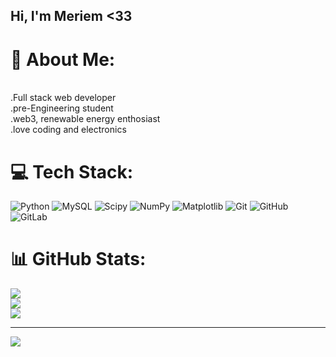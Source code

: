 ## Hi, I'm Meriem <33

# 💫 About Me:
<br>.Full stack web developer<br>.pre-Engineering student<br>.web3, renewable energy enthosiast<br>.love coding and electronics


# 💻 Tech Stack:
![Python](https://img.shields.io/badge/python-3670A0?style=for-the-badge&logo=python&logoColor=ffdd54) ![MySQL](https://img.shields.io/badge/mysql-4479A1.svg?style=for-the-badge&logo=mysql&logoColor=white) ![Scipy](https://img.shields.io/badge/SciPy-%230C55A5.svg?style=for-the-badge&logo=scipy&logoColor=%white) ![NumPy](https://img.shields.io/badge/numpy-%23013243.svg?style=for-the-badge&logo=numpy&logoColor=white) ![Matplotlib](https://img.shields.io/badge/Matplotlib-%23ffffff.svg?style=for-the-badge&logo=Matplotlib&logoColor=black) ![Git](https://img.shields.io/badge/git-%23F05033.svg?style=for-the-badge&logo=git&logoColor=white) ![GitHub](https://img.shields.io/badge/github-%23121011.svg?style=for-the-badge&logo=github&logoColor=white) ![GitLab](https://img.shields.io/badge/gitlab-%23181717.svg?style=for-the-badge&logo=gitlab&logoColor=white)
# 📊 GitHub Stats:
![](https://github-readme-stats.vercel.app/api?username=meriemds&theme=transparent&hide_border=false&include_all_commits=false&count_private=true)<br/>
![](https://nirzak-streak-stats.vercel.app/?user=meriemds&theme=transparent&hide_border=false)<br/>
![](https://github-readme-stats.vercel.app/api/top-langs/?username=meriemds&theme=transparent&hide_border=false&include_all_commits=false&count_private=true&layout=compact)

---
[![](https://visitcount.itsvg.in/api?id=meriemds&icon=0&color=0)](https://visitcount.itsvg.in)

<!-- Proudly created with GPRM ( https://gprm.itsvg.in ) -->
